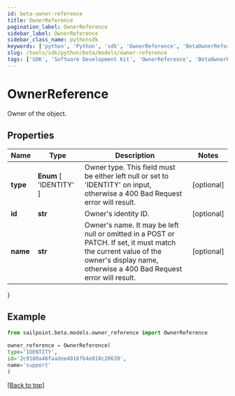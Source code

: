 ```yaml
---
id: beta-owner-reference
title: OwnerReference
pagination_label: OwnerReference
sidebar_label: OwnerReference
sidebar_class_name: pythonsdk
keywords: ['python', 'Python', 'sdk', 'OwnerReference', 'BetaOwnerReference'] 
slug: /tools/sdk/python/beta/models/owner-reference
tags: ['SDK', 'Software Development Kit', 'OwnerReference', 'BetaOwnerReference']
---
```


# OwnerReference

Owner of the object.

## Properties

Name | Type | Description | Notes
------------ | ------------- | ------------- | -------------
**type** |  **Enum** [  'IDENTITY' ] | Owner type. This field must be either left null or set to 'IDENTITY' on input, otherwise a 400 Bad Request error will result. | [optional] 
**id** | **str** | Owner's identity ID. | [optional] 
**name** | **str** | Owner's name. It may be left null or omitted in a POST or PATCH. If set, it must match the current value of the owner's display name, otherwise a 400 Bad Request error will result. | [optional] 
}

## Example

```python
from sailpoint.beta.models.owner_reference import OwnerReference

owner_reference = OwnerReference(
type='IDENTITY',
id='2c9180a46faadee4016fb4e018c20639',
name='support'
)

```
[[Back to top]](#) 

